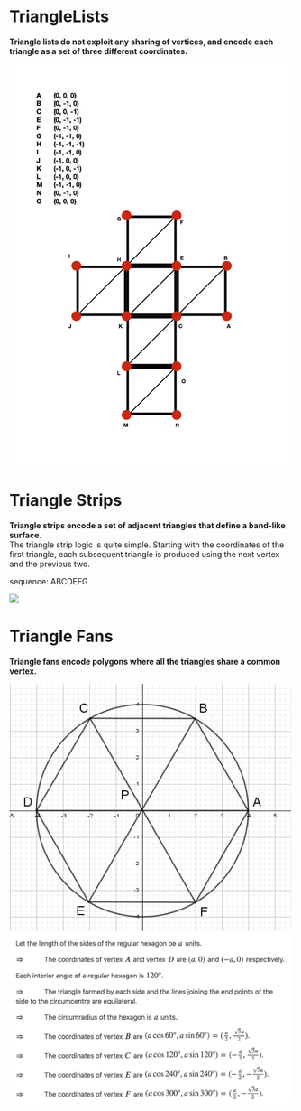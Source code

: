 # TriangleLists

**Triangle lists do not exploit any sharing of vertices, and encode each triangle as a set of three different coordinates.**


<img width="800" src="./img/CUBE.jpg">

# Triangle Strips

**Triangle strips encode a set of adjacent triangles that define a band-like surface.**\
The triangle strip logic is quite simple. Starting with the coordinates of the first triangle, each subsequent triangle is produced using the next vertex and the previous two.


sequence: ABCDEFG

<img width="800" src="./img/LShape.png.jpg">

# Triangle Fans

**Triangle fans encode polygons where all the triangles share a common vertex.**

<img width="500" src="./img/hexshape.png">

<img width="500" src="./img/hex.png">


